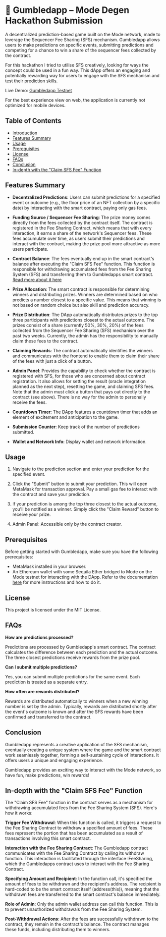 # 🐸  Gumbledapp – Mode Degen Hackathon Submission

A decentralized prediction-based game built on the Mode network, made to leverage the Sequencer Fee Sharing (SFS) mechanism. Gumbledapp allows users to make predictions on specific events, submitting predictions and competing for a chance to win a share of the sequencer fees collected by the contract. 

For this hackathon I tried to utilise SFS creatively, looking for ways the concept could be used in a fun way. This dApp offers an engaging and potentially rewarding way for users to engage with the SFS mechanism and test their prediction skills.

Live Demo: [Gumbledapp Testnet](https://sfssharer.vercel.app/)

For the best experience view on web, the application is currently not optimized for mobile devices.

## Table of Contents

- [Introduction](#-gumbledapp--mode-degen-hackathon-submission)
- [Features Summary](#features-summary)
- [Usage](#usage)
- [Prerequisites](#prerequisites)
- [License](#license)
- [FAQs](#faqs)
- [Conclusion](#conclusion)
- [In-depth with the "Claim SFS Fee" Function](#in-depth-with-the-claim-sfs-fee-function)


## Features Summary

- **Decentralized Predictions**: Users can submit predictions for a specified event or outcome (e.g., the floor price of an NFT collection by a specific date) by interacting with the smart contract, paying only gas fees.

- **Funding Source / Sequencer Fee Sharing**: The prize money comes directly from the fees collected by the contract itself. The contract is registered in the Fee Sharing Contract, which means that with every interaction, it earns a share of the network's Sequencer fees. These fees accumulate over time, as users submit their predictions and interact with the contract, making the prize pool more attractive as more users participate.

- **Contract Balance**: The fees eventually end up in the smart contract's balance after executing the "Claim SFS Fee" function. This function is responsible for withdrawing accumulated fees from the Fee Sharing System (SFS) and transferring them to Gumbledapps smart contract. [Read more about it here](#in-depth-with-the-claim-sfs-fee-function)

- **Prize Allocation**: The smart contract is responsible for determining winners and distributing prizes. Winners are determined based on who predicts a number closest to a specific value. This means that winning is not based on random choice but also skill and prediction accuracy.

- **Prize Distribution**: The DApp automatically distributes prizes to the top three participants with predictions closest to the actual outcome. The prizes consist of a share (currently 50%, 30%, 20%) of the fees collected from the Sequencer Fee Sharing (SFS) mechanism over the past two weeks. Currently, the admin has the responsibility to manually claim these fees to the contract.

- **Claiming Rewards**: The contract automatically identifies the winners and communicates with the frontend to enable them to claim their share of the fees with just a click of a button.

- **Admin Panel**: Provides the capability to check whether the contract is registered with SFS, for those who are concerned about contract registration. It also allows for setting the result (oracle integration planned as the next step), resetting the game, and claiming SFS fees. Note that the admin must click a button that pays out directly to the contract (see above). There is no way for the admin to personally receive the fees.

- **Countdown Timer**: The DApp features a countdown timer that adds an element of excitement and anticipation to the game.

- **Submission Counter**: Keep track of the number of predictions submitted.

- **Wallet and Network Info**: Display wallet and network information.


## Usage

1. Navigate to the prediction section and enter your prediction for the specified event.

2. Click the "Submit" button to submit your prediction. This will open MetaMask for transaction approval. Pay a small gas fee to interact with the contract and save your prediction.

3. If your prediction is among the top three closest to the actual outcome, you'll be notified as a winner. Simply click the "Claim Reward" button to receive your prize.

4. Admin Panel: Accessible only by the contract creator.

## Prerequisites

Before getting started with Gumbledapp, make sure you have the following prerequisites:

- MetaMask installed in your browser.
- An Ethereum wallet with some Sequila Ether bridged to Mode on the Mode testnet for interacting with the DApp. Refer to the documentation [here](https://www.mode.network/) for more instructions and how to do it.

## License

This project is licensed under the MIT License.

## FAQs

**How are predictions processed?**

Predictions are processed by Gumbledapp's smart contract. The contract calculates the difference between each prediction and the actual outcome. The three closest predictions receive rewards from the prize pool.

**Can I submit multiple predictions?**

Yes, you can submit multiple predictions for the same event. Each prediction is treated as a separate entry.

**How often are rewards distributed?**

Rewards are distributed automatically to winners when a new winning number is set by the admin. Typically, rewards are distributed shortly after the event's outcome is known and after the SFS rewards have been confirmed and transferred to the contract.

## Conclusion

Gumbledapp represents a creative application of the SFS mechanism, eventually creating a unique system where the game and the smart contract work seamlessly together, forming a self-sustaining cycle of interactions. It offers users a unique and engaging experience. 

Gumbledapp provides an exciting way to interact with the Mode network, so have fun, make predictions, win rewards!


## In-depth with the "Claim SFS Fee" Function

The "Claim SFS Fee" function in the contract serves as a mechanism for withdrawing accumulated fees from the Fee Sharing System (SFS). Here's how it works:

**Trigger Fee Withdrawal**: When this function is called, it triggers a request to the Fee Sharing Contract to withdraw a specified amount of fees. These fees represent the portion that has been accumulated as a result of transactions involving this smart contract.

**Interaction with the Fee Sharing Contract**: The Gumbledapp contract communicates with the Fee Sharing Contract by calling its withdraw function. This interaction is facilitated through the interface IFeeSharing, which the Gumbledapps contract uses to interact with the Fee Sharing Contract.

**Specifying Amount and Recipient**: In the function call, it's specified the amount of fees to be withdrawn and the recipient's address. The recipient is hard-coded to be the smart contract itself (address(this)), meaning that the withdrawn fees are transferred to the smart contract's balance immediately.

**Role of Admin**: Only the admin wallet address can call this function. This is to prevent unauthorized withdrawals from the Fee Sharing System.

**Post-Withdrawal Actions**: After the fees are successfully withdrawn to the contract, they remain in the contract's balance. The contract manages these funds, including distributing them to winners.
